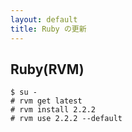 ```yaml
---
layout: default
title: Ruby の更新
---
```


## Ruby(RVM)

```
$ su -
# rvm get latest
# rvm install 2.2.2
# rvm use 2.2.2 --default
```
